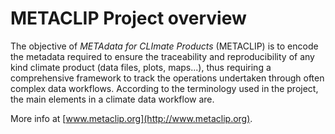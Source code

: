 # METACLIP Project overview

The objective of _METAdata for CLImate Products_ (METACLIP) is to encode the metadata required to ensure the traceability and reproducibility of any kind climate product (data files, plots, maps...), thus requiring a comprehensive framework to track the operations undertaken through often complex data workflows. According to the terminology used in the project, the main elements in a climate data workflow are.

More info at [www.metaclip.org](http://www.metaclip.org).
